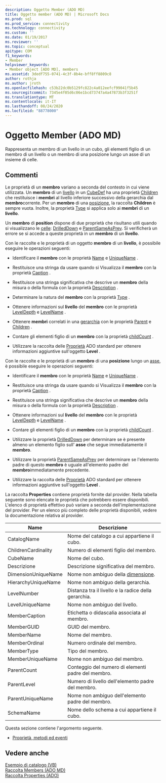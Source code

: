 ```yaml
---
description: Oggetto Member (ADO MD)
title: Oggetto member (ADO MD) | Microsoft Docs
ms.prod: sql
ms.prod_service: connectivity
ms.technology: connectivity
ms.custom: ''
ms.date: 01/19/2017
ms.reviewer: ''
ms.topic: conceptual
apitype: COM
f1_keywords:
- Member
helpviewer_keywords:
- Member object [ADO MD], members
ms.assetid: 3dedf755-0741-4c3f-8b4e-bff8ff8809c8
author: rothja
ms.author: jroth
ms.openlocfilehash: c53b22dc0b5129fc822c4a012eefcf99041f5b45
ms.sourcegitcommit: 7345e4f05d6c06e1bcd73747a4a47873b3f3251f
ms.translationtype: MT
ms.contentlocale: it-IT
ms.lasthandoff: 08/24/2020
ms.locfileid: "88778000"
---
```

# <a name="member-object-ado-md"></a>Oggetto Member (ADO MD)
Rappresenta un membro di un livello in un cubo, gli elementi figlio di un membro di un livello o un membro di una posizione lungo un asse di un insieme di celle.  
  
## <a name="remarks"></a>Commenti  
 Le proprietà di un **membro** variano a seconda del contesto in cui viene utilizzata. Un **membro** di un [livello](./level-object-ado-md.md) in un [CubeDef](./cubedef-object-ado-md.md) ha una proprietà [Children](./children-property-ado-md.md) che restituisce i **membri** al livello inferiore successivo della gerarchia dal **membro**corrente. Per un **membro** di una [posizione](./position-object-ado-md.md), la raccolta **Children** è sempre vuota. Inoltre, la proprietà [Type](./type-property-ado-md.md) si applica solo ai **membri** di un **livello**.  
  
 Un **membro** di **position** dispone di due proprietà che risultano utili quando si visualizzano le [celle](./cellset-object-ado-md.md): [DrilledDown](./drilleddown-property-ado-md.md) e [ParentSameAsPrev](./parentsameasprev-property-ado-md.md). Si verificherà un errore se si accede a queste proprietà in un **membro** di un **livello**.  
  
 Con le raccolte e le proprietà di un oggetto **membro** di un **livello**, è possibile eseguire le operazioni seguenti:  
  
-   Identificare il **membro** con le proprietà [Name](./name-property-ado-md.md) e [UniqueName](./uniquename-property-ado-md.md) .  
  
-   Restituisce una stringa da usare quando si Visualizza il **membro** con la proprietà [Caption](./caption-property-ado-md.md) .  
  
-   Restituisce una stringa significativa che descrive un **membro** della misura o della formula con la proprietà [Description](./description-property-ado-md.md) .  
  
-   Determinare la natura del **membro** con la proprietà [Type](./type-property-ado-md.md) .  
  
-   Ottenere informazioni sul **livello** del **membro** con le proprietà [LevelDepth](./leveldepth-property-ado-md.md) e [LevelName](./levelname-property-ado-md.md) .  
  
-   Ottenere **membri** correlati in una [gerarchia](./hierarchy-object-ado-md.md) con le proprietà [Parent](./parent-property-ado-md.md) e [Children](./children-property-ado-md.md) .  
  
-   Contare gli elementi figlio di un **membro** con la proprietà [childCount](./childcount-property-ado-md.md) .  
  
-   Utilizzare la raccolta delle [Proprietà](../ado-api/properties-collection-ado.md) ADO standard per ottenere informazioni aggiuntive sull'oggetto **Level** .  
  
 Con le raccolte e le proprietà di un **membro** di una **posizione** lungo un [asse](./axis-object-ado-md.md), è possibile eseguire le operazioni seguenti:  
  
-   Identificare il **membro** con le proprietà [Name](./name-property-ado-md.md) e [UniqueName](./uniquename-property-ado-md.md) .  
  
-   Restituisce una stringa da usare quando si Visualizza il **membro** con la proprietà [Caption](./caption-property-ado-md.md) .  
  
-   Restituisce una stringa significativa che descrive un **membro** della misura o della formula con la proprietà [Description](./description-property-ado-md.md) .  
  
-   Ottenere informazioni sul **livello** del **membro** con le proprietà [LevelDepth](./leveldepth-property-ado-md.md) e [LevelName](./levelname-property-ado-md.md) .  
  
-   Contare gli elementi figlio di un **membro** con la proprietà [childCount](./childcount-property-ado-md.md) .  
  
-   Utilizzare la proprietà [DrilledDown](./drilleddown-property-ado-md.md) per determinare se è presente almeno un elemento figlio sull' **asse** che segue immediatamente il **membro**.  
  
-   Utilizzare la proprietà [ParentSameAsPrev](./parentsameasprev-property-ado-md.md) per determinare se l'elemento padre di questo **membro** è uguale all'elemento padre del **membro**immediatamente precedente.  
  
-   Utilizzare la raccolta delle [Proprietà](../ado-api/properties-collection-ado.md) ADO standard per ottenere informazioni aggiuntive sull'oggetto **Level** .  
  
 La raccolta **Properties** contiene proprietà fornite dal provider. Nella tabella seguente sono elencate le proprietà che potrebbero essere disponibili. L'elenco di proprietà effettivo può variare a seconda dell'implementazione del provider. Per un elenco più completo delle proprietà disponibili, vedere la documentazione relativa al provider.  
  
|Name|Descrizione|  
|----------|-----------------|  
|CatalogName|Nome del catalogo a cui appartiene il cubo.|  
|ChildrenCardinality|Numero di elementi figlio del membro.|  
|CubeName|Nome del cubo.|  
|Descrizione|Descrizione significativa del membro.|  
|DimensionUniqueName|Nome non ambiguo della [dimensione](./dimension-object-ado-md.md).|  
|HierarchyUniqueName|Nome non ambiguo della gerarchia.|  
|LevelNumber|Distanza tra il livello e la radice della gerarchia.|  
|LevelUniqueName|Nome non ambiguo del livello.|  
|MemberCaption|Etichetta o didascalia associata al membro.|  
|MemberGUID|GUID del membro.|  
|MemberName|Nome del membro.|  
|MemberOrdinal|Numero ordinale del membro.|  
|MemberType|Tipo del membro.|  
|MemberUniqueName|Nome non ambiguo del membro.|  
|ParentCount|Conteggio del numero di elementi padre del membro.|  
|ParentLevel|Numero di livello dell'elemento padre del membro.|  
|ParentUniqueName|Nome non ambiguo dell'elemento padre del membro.|  
|SchemaName|Nome dello schema a cui appartiene il cubo.|  
  
 Questa sezione contiene l'argomento seguente.  
  
-   [Proprietà, metodi ed eventi](./member-object-properties-methods-and-events.md)  
  
## <a name="see-also"></a>Vedere anche  
 [Esempio di catalogo (VB)](./catalog-example-vb.md)   
 [Raccolta Members (ADO MD)](./members-collection-ado-md.md)   
 [Raccolta Properties (ADO)](../ado-api/properties-collection-ado.md)